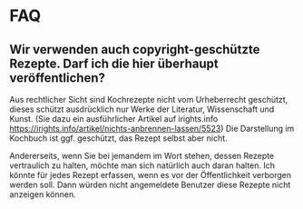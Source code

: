 # FAQ

## Wir verwenden auch copyright-geschützte Rezepte. Darf ich die hier überhaupt veröffentlichen?
Aus rechtlicher Sicht sind Kochrezepte nicht vom Urheberrecht geschützt, dieses schützt ausdrücklich nur Werke der Literatur, Wissenschaft und Kunst. (Sie dazu ein ausführlicher Artikel auf irights.info https://irights.info/artikel/nichts-anbrennen-lassen/5523) Die Darstellung im Kochbuch ist ggf. geschützt, das Rezept selbst aber nicht.

Andererseits, wenn Sie bei jemandem im Wort stehen, dessen Rezepte vertraulich zu halten, möchte man sich natürlich auch daran halten. Ich könnte für jedes Rezept erfassen, wenn es vor der Öffentlichkeit verborgen werden soll. Dann würden nicht angemeldete Benutzer diese Rezepte nicht anzeigen können.